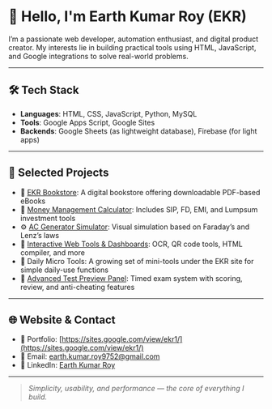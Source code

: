 # 👋 Hello, I'm Earth Kumar Roy (EKR)

I’m a passionate web developer, automation enthusiast, and digital product creator. My interests lie in building practical tools using HTML, JavaScript, and Google integrations to solve real-world problems.

---

## 🛠️ Tech Stack
- **Languages**: HTML, CSS, JavaScript, Python, MySQL  
- **Tools**: Google Apps Script, Google Sites  
- **Backends**: Google Sheets (as lightweight database), Firebase (for light apps)  

---

## 🚀 Selected Projects

- 📘 [EKR Bookstore](https://sites.google.com/view/ekr-bookstore): A digital bookstore offering downloadable PDF-based eBooks  
- 💸 [Money Management Calculator](https://sites.google.com/view/ekr1/money-management-calculator): Includes SIP, FD, EMI, and Lumpsum investment tools  
- ⚙️ [AC Generator Simulator](https://sites.google.com/view/ekr1/ac-generator-simulator): Visual simulation based on Faraday’s and Lenz’s laws  
- 🧰 [Interactive Web Tools & Dashboards](https://sites.google.com/view/ekr1/interactive-web-tools-dashboard): OCR, QR code tools, HTML compiler, and more  
- 🧩 Daily Micro Tools: A growing set of mini-tools under the EKR site for simple daily-use functions  
- 🧪 [Advanced Test Preview Panel](https://sites.google.com/view/ekr1/adv-test-panel-prev): Timed exam system with scoring, review, and anti-cheating features  

---

## 🌐 Website & Contact
- 🔗 Portfolio: [https://sites.google.com/view/ekr1/](https://sites.google.com/view/ekr1/)
- 📧 Email: [earth.kumar.roy9752@gmail.com](mailto:earth.kumar.roy9752@gmail.com)
- 💼 LinkedIn: [Earth Kumar Roy](https://www.linkedin.com/in/earth-kumar-roy)

---

> *Simplicity, usability, and performance — the core of everything I build.*
